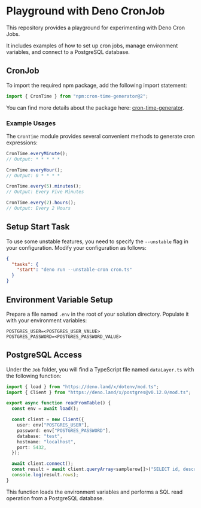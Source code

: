 # Playground with Deno CronJob

This repository provides a playground for experimenting with Deno Cron Jobs. 

It includes examples of how to set up cron jobs, manage environment variables, and connect to a PostgreSQL database.

## CronJob

To import the required npm package, add the following import statement:

```javascript
import { CronTime } from "npm:cron-time-generator@2";
```

You can find more details about the package here: [cron-time-generator](https://www.npmjs.com/package/cron-time-generator/v/2.0.3).

### Example Usages

The `CronTime` module provides several convenient methods to generate cron expressions:

```javascript
CronTime.everyMinute();
// Output: * * * * *

CronTime.everyHour();
// Output: 0 * * * *

CronTime.every(5).minutes();
// Output: Every Five Minutes

CronTime.every(2).hours();
// Output: Every 2 Hours
```

## Setup Start Task

To use some unstable features, you need to specify the `--unstable` flag in your configuration. Modify your configuration as follows:

```json
{
  "tasks": {
    "start": "deno run --unstable-cron cron.ts"
  }
}
```

## Environment Variable Setup

Prepare a file named `.env` in the root of your solution directory. Populate it with your environment variables:

```
POSTGRES_USER=<POSTGRES_USER_VALUE>
POSTGRES_PASSWORD=<POSTGRES_PASSWORD_VALUE>
```

## PostgreSQL Access

Under the `Job` folder, you will find a TypeScript file named `dataLayer.ts` with the following function:

```typescript
import { load } from "https://deno.land/x/dotenv/mod.ts";
import { Client } from "https://deno.land/x/postgres@v0.12.0/mod.ts";

export async function readFromTable() {
  const env = await load();

  const client = new Client({
    user: env["POSTGRES_USER"],
    password: env["POSTGRES_PASSWORD"],
    database: "test",
    hostname: "localhost",
    port: 5432,
  });

  await client.connect();
  const result = await client.queryArray<samplerow[]>("SELECT id, description FROM public.denosample");
  console.log(result.rows);
}
```

This function loads the environment variables and performs a SQL read operation from a PostgreSQL database.

